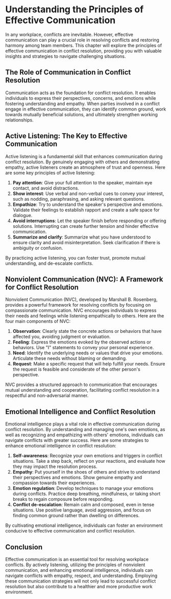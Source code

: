 Understanding the Principles of Effective Communication
==================================================================================================================

In any workplace, conflicts are inevitable. However, effective communication can play a crucial role in resolving conflicts and restoring harmony among team members. This chapter will explore the principles of effective communication in conflict resolution, providing you with valuable insights and strategies to navigate challenging situations.

The Role of Communication in Conflict Resolution
------------------------------------------------

Communication acts as the foundation for conflict resolution. It enables individuals to express their perspectives, concerns, and emotions while fostering understanding and empathy. When parties involved in a conflict engage in effective communication, they can identify common ground, work towards mutually beneficial solutions, and ultimately strengthen working relationships.

Active Listening: The Key to Effective Communication
----------------------------------------------------

Active listening is a fundamental skill that enhances communication during conflict resolution. By genuinely engaging with others and demonstrating empathy, active listeners create an atmosphere of trust and openness. Here are some key principles of active listening:

1. **Pay attention**: Give your full attention to the speaker, maintain eye contact, and avoid distractions.
2. **Show interest**: Use verbal and non-verbal cues to convey your interest, such as nodding, paraphrasing, and asking relevant questions.
3. **Empathize**: Try to understand the speaker's perspective and emotions. Validate their feelings to establish rapport and create a safe space for dialogue.
4. **Avoid interruptions**: Let the speaker finish before responding or offering solutions. Interrupting can create further tension and hinder effective communication.
5. **Summarize and clarify**: Summarize what you have understood to ensure clarity and avoid misinterpretation. Seek clarification if there is ambiguity or confusion.

By practicing active listening, you can foster trust, promote mutual understanding, and de-escalate conflicts.

Nonviolent Communication (NVC): A Framework for Conflict Resolution
-------------------------------------------------------------------

Nonviolent Communication (NVC), developed by Marshall B. Rosenberg, provides a powerful framework for resolving conflicts by focusing on compassionate communication. NVC encourages individuals to express their needs and feelings while listening empathically to others. Here are the four main components of NVC:

1. **Observation**: Clearly state the concrete actions or behaviors that have affected you, avoiding judgment or evaluation.
2. **Feeling**: Express the emotions evoked by the observed actions or behaviors. Use "I" statements to convey your personal experience.
3. **Need**: Identify the underlying needs or values that drive your emotions. Articulate these needs without blaming or demanding.
4. **Request**: Make a specific request that will help fulfill your needs. Ensure the request is feasible and considerate of the other person's perspective.

NVC provides a structured approach to communication that encourages mutual understanding and cooperation, facilitating conflict resolution in a respectful and non-adversarial manner.

Emotional Intelligence and Conflict Resolution
----------------------------------------------

Emotional intelligence plays a vital role in effective communication during conflict resolution. By understanding and managing one's own emotions, as well as recognizing and empathizing with others' emotions, individuals can navigate conflicts with greater success. Here are some strategies to enhance emotional intelligence in conflict resolution:

1. **Self-awareness**: Recognize your own emotions and triggers in conflict situations. Take a step back, reflect on your reactions, and evaluate how they may impact the resolution process.
2. **Empathy**: Put yourself in the shoes of others and strive to understand their perspectives and emotions. Show genuine empathy and compassion towards their experiences.
3. **Emotion regulation**: Develop techniques to manage your emotions during conflicts. Practice deep breathing, mindfulness, or taking short breaks to regain composure before responding.
4. **Conflict de-escalation**: Remain calm and composed, even in tense situations. Use positive language, avoid aggression, and focus on finding common ground rather than dwelling on differences.

By cultivating emotional intelligence, individuals can foster an environment conducive to effective communication and conflict resolution.

Conclusion
----------

Effective communication is an essential tool for resolving workplace conflicts. By actively listening, utilizing the principles of nonviolent communication, and enhancing emotional intelligence, individuals can navigate conflicts with empathy, respect, and understanding. Employing these communication strategies will not only lead to successful conflict resolution but also contribute to a healthier and more productive work environment.
